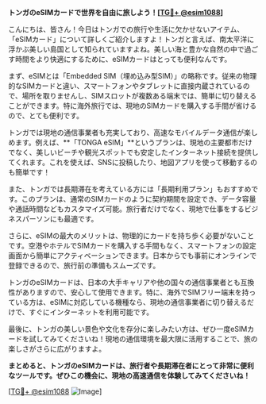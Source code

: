 **トンガのeSIMカードで世界を自由に旅しよう！[[TG💪+ @esim1088](https://t.me/s/esim1088)]**

こんにちは、皆さん！今日はトンガでの旅行や生活に欠かせないアイテム、「eSIMカード」について詳しくご紹介しますよ！トンガと言えば、南太平洋に浮かぶ美しい島国として知られていますよね。美しい海と豊かな自然の中で過ごす時間をより快適にするために、eSIMカードはとっても便利なんです。

まず、eSIMとは「Embedded SIM（埋め込み型SIM）」の略称です。従来の物理的なSIMカードと違い、スマートフォンやタブレットに直接内蔵されているので、場所を取りませんし、SIMスロットが複数ある端末では、簡単に切り替えることができます。特に海外旅行では、現地のSIMカードを購入する手間が省けるので、とても便利です。

トンガでは現地の通信事業者も充実しており、高速なモバイルデータ通信が楽しめます。例えば、**「TONGA eSIM」**というプランは、現地の主要都市だけでなく、美しいビーチや観光スポットでも安定したインターネット接続を提供してくれます。これを使えば、SNSに投稿したり、地図アプリを使って移動するのも簡単です！

また、トンガでは長期滞在を考えている方には「長期利用プラン」もおすすめです。このプランは、通常のSIMカードのように契約期間を設定でき、データ容量や通話時間などもカスタマイズ可能。旅行者だけでなく、現地で仕事をするビジネスパーソンにも最適です。

さらに、eSIMの最大のメリットは、物理的にカードを持ち歩く必要がないことです。空港やホテルでSIMカードを購入する手間もなく、スマートフォンの設定画面から簡単にアクティベーションできます。日本からでも事前にオンラインで登録できるので、旅行前の準備もスムーズです。

トンガのeSIMカードは、日本の大手キャリアや他の国々の通信事業者とも互換性がありますので、安心して使用できます。特に、海外でSIMフリー端末を持っている方は、eSIMに対応している機種なら、現地の通信事業者に切り替えるだけで、すぐにインターネットを利用可能です。

最後に、トンガの美しい景色や文化を存分に楽しみたい方は、ぜひ一度eSIMカードを試してみてくださいね！現地の通信環境を最大限に活用することで、旅の楽しさがさらに広がりますよ。

**まとめると、トンガのeSIMカードは、旅行者や長期滞在者にとって非常に便利なツールです。ぜひこの機会に、現地の高速通信を体験してみてくださいね！**

[[TG💪+ @esim1088](https://t.me/s/esim1088) ![Image](https://i.postimg.cc/Y0z9fWf4/image.png)]